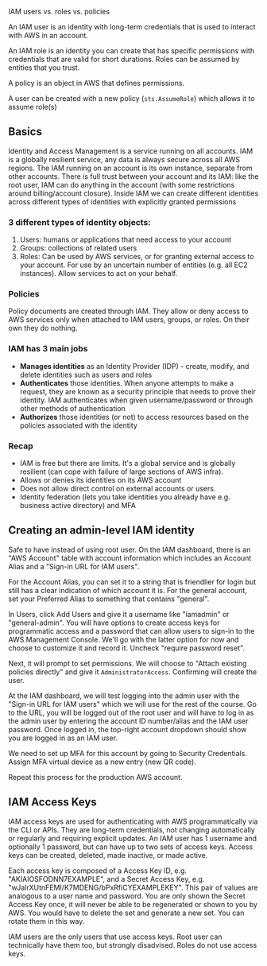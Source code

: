 IAM users vs. roles vs. policies

An IAM user is an identity with long-term credentials that is used to interact with AWS in an account.

An IAM role is an identity you can create that has specific permissions with credentials that are valid for short durations. Roles can be assumed by entities that you trust.

A policy is an object in AWS that defines permissions.

A user can be created with a new policy (`sts.AssumeRole`) which allows it to assume role(s)

## Basics

Identity and Access Management is a service running on all accounts.
IAM is a globally resilient service, any data is always secure across all AWS regions. 
The IAM running on an account is its own instance, separate from other accounts. 
There is full trust between your account and its IAM: like the root user, IAM can do anything in the account (with some restrictions around billing/account closure).
Inside IAM we can create different identities across different types of identities with explicitly granted permissions

### 3 different types of identity objects:
1. Users: humans or applications that need access to your account
2. Groups: collections of related users
3. Roles: Can be used by AWS services, or for granting external access to your account. For use by an uncertain number of entities (e.g. all EC2 instances). Allow services to act on your behalf.

### Policies
Policy documents are created through IAM. They allow or deny access to AWS services only when attached to IAM users, groups, or roles. On their own they do nothing.

### IAM has 3 main jobs
* **Manages identities** as an Identity Provider (IDP) - create, modify, and delete identities such as users and roles
* **Authenticates** those identities. When anyone attempts to make a request, they are known as a security principle that needs to prove their identity. IAM authenticates when given username/password or through other methods of authentication
* **Authorizes** those identities (or not) to access resources based on the policies associated with the identity

### Recap
* IAM is free but there are limits. It's a global service and is globally resilient (can cope with failure of large sections of AWS infra).
* Allows or denies its identities on its AWS account
* Does not allow direct control on external accounts or users.
* Identity federation (lets you take identities you already have e.g. business active directory) and MFA

## Creating an admin-level IAM identity
Safe to have instead of using root user.
On the IAM dashboard, there is an "AWS Account" table with account information which includes an Account Alias and a "Sign-in URL for IAM users".

For the Account Alias, you can set it to a string that is friendlier for login but still has a clear indication of which account it is. For the general account, set your Preferred Alias to something that contains "general".

In Users, click Add Users and give it a username like "iamadmin" or "general-admin". You will have options to create access keys for programmatic access and a password that can allow users to sign-in to the AWS Management Console. We'll go with the latter option for now and choose to customize it and record it. Uncheck "require password reset".

Next, it will prompt to set permissions. We will choose to "Attach existing policies directly" and give it `AdministratorAccess`. Confirming will create the user.

At the IAM dashboard, we will test logging into the admin user with the "Sign-in URL for IAM users" which we will use for the rest of the course. Go to the URL, you will be logged out of the root user and will have to log in as the admin user by entering the account ID number/alias and the IAM user password. Once logged in, the top-right account dropdown should show you are logged in as an IAM user.

We need to set up MFA for this account by going to Security Credentials. Assign MFA virtual device as a new entry (new QR code).

Repeat this process for the production AWS account.

## IAM Access Keys

IAM access keys are used for authenticating with AWS programmatically via the CLI or APIs.  They are long-term credentials, not changing automatically or regularly and requiring explicit updates. An IAM user has 1 username and optionally 1 password, but can have up to two sets of access keys. Access keys can be created, deleted, made inactive, or made active.

Each access key is composed of a Access Key ID, e.g. "AKIAIOSFODNN7EXAMPLE", and a Secret Access Key, e.g. "wJalrXUtnFEMI/K7MDENG/bPxRfiCYEXAMPLEKEY". This pair of values are analogous to a user name and password. You are only shown the Secret Access Key once, it will never be able to be regenerated or shown to you by AWS. You would have to delete the set and generate a new set. You can rotate them in this way.

IAM users are the only users that use access keys. Root user can technically have them too, but strongly disadvised. Roles do not use access keys.